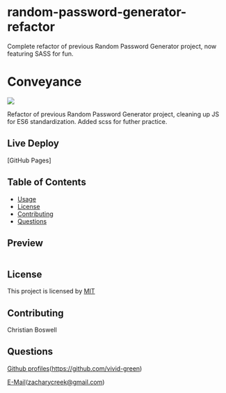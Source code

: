 # random-password-generator-refactor
Complete refactor of previous Random Password Generator project, now featuring SASS for fun. 

# Conveyance

![](https://img.shields.io/badge/license-MIT-yellow)

Refactor of previous Random Password Generator project, cleaning up JS for ES6 standardization. Added scss for futher practice. 

## Live Deploy 
[GitHub Pages]

## Table of Contents 
  - [Usage](#usage)
  - [License](#license)
  - [Contributing](#contributing)
  - [Questions](#questions)
  

## Preview 
![]()


## License
This project is licensed by [MIT](https://opensource.org/licenses/MIT)


## Contributing
Christian Boswell


## Questions

[Github profiles](https://github.com/cboswel1)(https://github.com/vivid-green)

[E-Mail](mailto:christianboswell86@gmail.com)(zacharycreek@gmail.com)